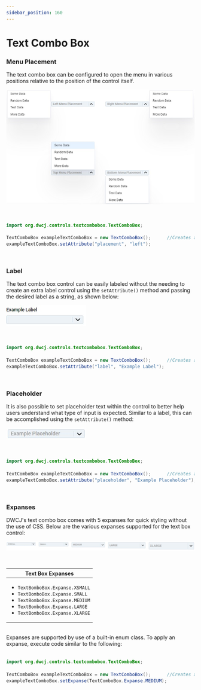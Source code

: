 ```yaml
---
sidebar_position: 160
---
```


# Text Combo Box

### Menu Placement

The text combo box can be configured to open the menu in various positions relative to the position of the control itself.

<!-- <iframe 
loading="lazy"
src='https://hot.bbx.kitchen/webapp/controlsamples?class=control_demos.textcomboboxdemos.TextComboBoxPlacement' 
style={{"width": "100%", "height":"350px"}}></iframe> -->

![Text combo box menu placement](./_images/textcombobox/textcombobox_placement.jpg)

<br/>

```java
import org.dwcj.controls.textcombobox.TextComboBox;

TextComboBox exampleTextComboBox = new TextComboBox();      //Creates a new TextComboBox
exampleTextComboBox.setAttribute("placement", "left");  
```

<br/>

### Label

The text combo box control can be easily labeled without the needing to create an extra label control using the `setAttribute()` method and passing the desired label as a string, as shown below: <br/>

<!-- <iframe 
loading="lazy"
src='https://hot.bbx.kitchen/webapp/controlsamples?class=control_demos.textcomboboxdemos.TextComboBoxLabel' 
style={{"width": "100%", "height":"200px"}}></iframe> -->

![Text combo box label](./_images/textcombobox/textcombobox_label.jpg)

<br/>

```java
import org.dwcj.controls.textcombobox.TextComboBox;

TextComboBox exampleTextComboBox = new TextComboBox();      //Creates a new TextComboBox
exampleTextComboBox.setAttribute("label", "Example Label");     
```

<br/>

### Placeholder

It is also possible to set placeholder text within the control to better help users understand what type of input is expected. Similar to a label, this can be accomplished using the `setAttribute()` method: <br/>

<!-- <iframe 
loading="lazy"
src='https://hot.bbx.kitchen/webapp/controlsamples?class=control_demos.textcomboboxdemos.TextComboBoxPlaceholder' 
style={{"width": "100%", "height":"200px"}}></iframe> -->

![Text combo box placeholder](./_images/textcombobox/textcombobox_placeholder.jpg)

<br/>

```java
import org.dwcj.controls.textcombobox.TextComboBox;

TextComboBox exampleTextComboBox = new TextComboBox();      //Creates a new TextComboBox
exampleTextComboBox.setAttribute("placeholder", "Example Placeholder");  
```

<br/>

### Expanses

DWCJ's text combo box comes with 5 expanses for quick styling without the use of CSS.
Below are the various expanses supported for the text box control: <br/>

<!-- <iframe 
loading="lazy"
src='https://hot.bbx.kitchen/webapp/controlsamples?class=control_demos.textcomboboxdemos.TextComboBoxExpanses' 
style={{"width": "100%", "height":"400px"}}></iframe> -->

![Text combo box expanses](./_images/textcombobox/textcombobox_expanses.jpg)

<br/>

|Text Box Expanses|
|-|
|<ul><li>```TextBomboBox.Expanse.XSMALL```</li><li>```TextBomboBox.Expanse.SMALL```</li><li>```TextBomboBox.Expanse.MEDIUM```</li><li>```TextBomboBox.Expanse.LARGE```</li><li>```TextBomboBox.Expanse.XLARGE```</li></ul>|

<br/>Expanses are supported by use of a built-in enum class. To apply an expanse, execute code similar to the following: <br/><br />

```java
import org.dwcj.controls.textcombobox.TextComboBox;

TextComboBox exampleTextComboBox = new TextComboBox();      //Creates a new Text Box
exampleTextComboBox.setExpanse(TextComboBox.Expanse.MEDIUM);    
```